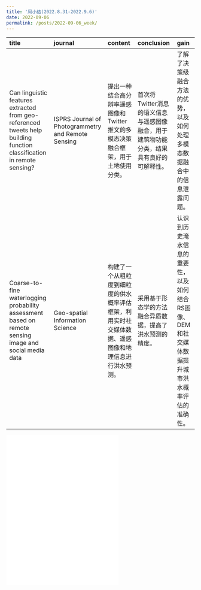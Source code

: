```yaml
---
title: '周小结(2022.8.31-2022.9.6)'
date: 2022-09-06
permalink: /posts/2022-09-06_week/
---
```

| title                                                                                                                 | journal                                            | content                                                                                              | conclusion                                                                              | gain                                                                                            |
|:----------------------------------------------------------------------------------------------------------------------|:---------------------------------------------------|:-----------------------------------------------------------------------------------------------------|:----------------------------------------------------------------------------------------|:------------------------------------------------------------------------------------------------|
| Can linguistic features extracted from geo-referenced tweets help building function classification in remote sensing? | ISPRS Journal of Photogrammetry and Remote Sensing | 提出一种结合高分辨率遥感图像和Twitter推文的多模态决策融合框架，用于土地使用分类。                    | 首次将Twitter消息的语义信息与遥感图像融合，用于建筑物功能分类，结果具有良好的可解释性。 | 了解了决策级融合方法的优势，以及如何处理多模态数据融合中的信息泄露问题。                        |
| Coarse-to-fine waterlogging probability assessment based on remote sensing image and social media data                | Geo-spatial Information Science                    | 构建了一个从粗粒度到细粒度的供水概率评估框架，利用实时社交媒体数据、遥感图像和地理信息进行洪水预测。 | 采用基于形态学的方法融合异质数据，提高了洪水预测的精度。                                | 认识到历史淹水信息的重要性，以及如何结合RS图像、DEM和社交媒体数据提升城市洪水概率评估的准确性。 |

<embed src="/files/post/2022-09-06-week.pdf" type="application/pdf" height="400px" />
    